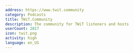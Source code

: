 ```yaml
---
address: https://www.twit.community
category: Podcasts
title: TWiT.Community
description: The community for TWiT listeners and hosts
userCount: 2817
icon: twit.png
activity: high
language: en_US
---
```

